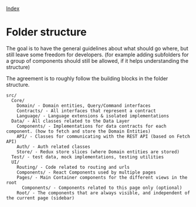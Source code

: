 [Index](./index.md)

# Folder structure

The goal is to have the general guidelines about what should go where, but still leave some freedom for developers.
(for example adding subfolders for a group of components should still be allowed, if it helps understanding the structure)

The agreement is to roughly follow the building blocks in the folder structure.

```
src/
  Core/
    Domain/ - Domain entities, Query/Command interfaces
    Contracts/ - All interfaces that represent a contract
    Language/ - Language extensions & isolated implementations
  Data/ - All classes related to the Data Layer
    Components/ - Implementations for data contracts for each component. (how to fetch and store the Domain Entities)
    API/ - Classes for communicating with the REST API (based on Fetch API)
    Auth/ - Auth related classes
    Store/ - Redux store slices (where Domain entities are stored)
  Test/ - test data, mock implementations, testing utilities
  UI/
    Routing/ - Code related to routing and urls
    Components/ - React Components used by multiple pages
    Pages/ - Main Container components for the different views in the root
      Components/ - Components related to this page only (optional)
    Root/ - The components that are always visible, and independent of the current page (sidebar)
```
